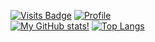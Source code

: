 [![Visits Badge](https://badges.pufler.dev/visits/misly16/misly16)](https://badges.pufler.dev)
[![Profile](https://raw.githubusercontent.com/Misly16/Misly16/master/index.png)](https://github.com/misly16)
<br>
[![My GitHub stats!](https://github-readme-stats.vercel.app/api?username=misly16&show_icons=true&theme=dracula&hide_border=true&count_private=true)](https://github.com/misly16)
[![Top Langs](https://github-readme-stats.vercel.app/api/top-langs/?username=misly16&theme=dracula&layout=compact&langs_count=10&hide_border=true)](https://github.com/misly16)
<br>
<script type="text/javascript" src="https://cdnjs.buymeacoffee.com/1.0.0/button.prod.min.js" data-name="bmc-button" data-slug="misly" data-color="#BD5FFF" data-emoji="🍕"  data-font="Inter" data-text="Buy me a pizza" data-outline-color="#000000" data-font-color="#ffffff" data-coffee-color="#FFDD00" ></script>



